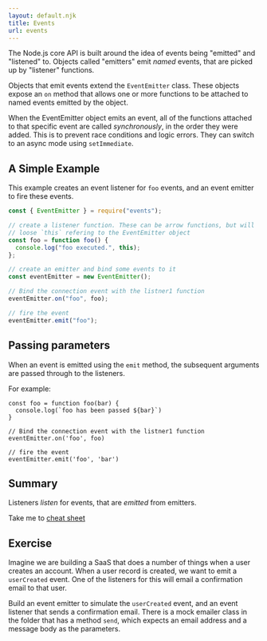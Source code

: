 ```yaml
---
layout: default.njk
title: Events
url: events
---
```


The Node.js core API is built around the idea of events being "emitted" and "listened" to. Objects called "emitters" emit _named_ events, that are picked up by "listener" functions.

Objects that emit events extend the `EventEmitter` class. These objects expose an `on` method that allows one or more functions to be attached to named events emitted by the object.

When the EventEmitter object emits an event, all of the functions attached to that specific event are called _synchronously_, in the order they were added. This is to prevent race conditions and logic errors. They can switch to an async mode using `setImmediate`.

## A Simple Example

This example creates an event listener for `foo` events, and an event emitter to fire these events.

```javascript
const { EventEmitter } = require("events");

// create a listener function. These can be arrow functions, but will
// loose `this` refering to the EventEmitter object
const foo = function foo() {
  console.log("foo executed.", this);
};

// create an emitter and bind some events to it
const eventEmitter = new EventEmitter();

// Bind the connection event with the listner1 function
eventEmitter.on("foo", foo);

// fire the event
eventEmitter.emit("foo");
```

## Passing parameters

When an event is emitted using the `emit` method, the subsequent arguments are passed through to the listeners.

For example:

```
const foo = function foo(bar) {
  console.log(`foo has been passed ${bar}`)
}

// Bind the connection event with the listner1 function
eventEmitter.on('foo', foo)

// fire the event
eventEmitter.emit('foo', 'bar')
```

## Summary

Listeners _listen_ for events, that are _emitted_ from emitters.

Take me to [cheat sheet](../cheatsheet/#events)

## Exercise

Imagine we are building a SaaS that does a number of things when a user creates an account. When a user record
is created, we want to emit a `userCreated` event. One of the listeners for this will email a confirmation
email to that user.

Build an event emitter to simulate the `userCreated` event, and an event listener that sends a confirmation email. There is a mock emailer class in the folder that has a method `send`, which expects an email address and a message body as the parameters.
